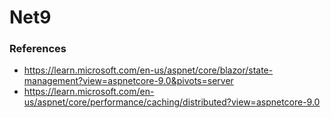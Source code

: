 # Net9

### References
- https://learn.microsoft.com/en-us/aspnet/core/blazor/state-management?view=aspnetcore-9.0&pivots=server
- https://learn.microsoft.com/en-us/aspnet/core/performance/caching/distributed?view=aspnetcore-9.0
